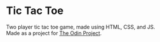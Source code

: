 # Tic Tac Toe

Two player tic tac toe game, made using HTML, CSS, and JS.  
Made as a project for [The Odin Project](https://www.theodinproject.com/).
